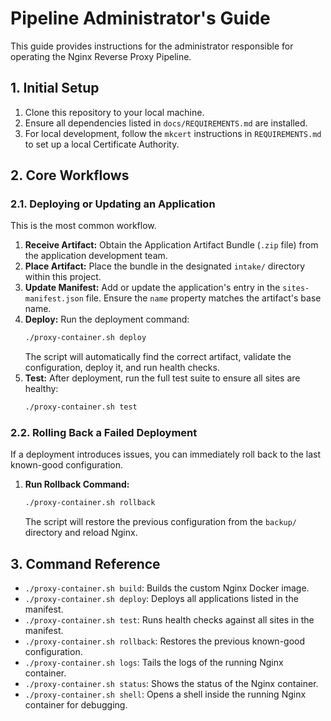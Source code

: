 # Pipeline Administrator's Guide

This guide provides instructions for the administrator responsible for operating the Nginx Reverse Proxy Pipeline.

## 1. Initial Setup

1.  Clone this repository to your local machine.
2.  Ensure all dependencies listed in `docs/REQUIREMENTS.md` are installed.
3.  For local development, follow the `mkcert` instructions in `REQUIREMENTS.md` to set up a local Certificate Authority.

## 2. Core Workflows

### 2.1. Deploying or Updating an Application

This is the most common workflow.

1.  **Receive Artifact:** Obtain the Application Artifact Bundle (`.zip` file) from the application development team.
2.  **Place Artifact:** Place the bundle in the designated `intake/` directory within this project.
3.  **Update Manifest:** Add or update the application's entry in the `sites-manifest.json` file. Ensure the `name` property matches the artifact's base name.
4.  **Deploy:** Run the deployment command:
    ```bash
    ./proxy-container.sh deploy
    ```
    The script will automatically find the correct artifact, validate the configuration, deploy it, and run health checks.
5.  **Test:** After deployment, run the full test suite to ensure all sites are healthy:
    ```bash
    ./proxy-container.sh test
    ```

### 2.2. Rolling Back a Failed Deployment

If a deployment introduces issues, you can immediately roll back to the last known-good configuration.

1.  **Run Rollback Command:**
    ```bash
    ./proxy-container.sh rollback
    ```
    The script will restore the previous configuration from the `backup/` directory and reload Nginx.

## 3. Command Reference

-   `./proxy-container.sh build`: Builds the custom Nginx Docker image.
-   `./proxy-container.sh deploy`: Deploys all applications listed in the manifest.
-   `./proxy-container.sh test`: Runs health checks against all sites in the manifest.
-   `./proxy-container.sh rollback`: Restores the previous known-good configuration.
-   `./proxy-container.sh logs`: Tails the logs of the running Nginx container.
-   `./proxy-container.sh status`: Shows the status of the Nginx container.
-   `./proxy-container.sh shell`: Opens a shell inside the running Nginx container for debugging.
